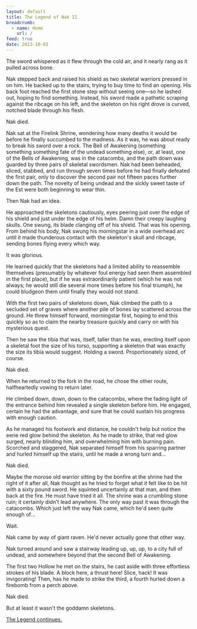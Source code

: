 ```yaml
---
layout: default
title: The Legend of Nak II
breadcrumb:
  - name: Home
    url: /
feed: true
date: 2013-10-01
---
```

The sword whispered as it flew through the cold air, and it nearly rang as it pulled across bone.

Nak stepped back and raised his shield as two skeletal warriors pressed in on him. He backed up to the stairs, trying to buy time to find an opening. His back foot reached the first stone step without seeing one—so he lashed out, hoping to find something. Instead, his sword made a pathetic scraping against the ribcage on his left, and the skeleton on his right drove is curved, notched blade through his flesh.

Nak died.

Nak sat at the Firelink Shrine, wondering how many deaths it would be before he finally succumbed to the madness. As it was, he was about ready to break his sword over a rock. The Bell of Awakening (something something something fate of the undead something else), or, at least, one of the Bells of Awakening, was in the catacombs, and the path down was guarded by three pairs of skeletal swordsmen. Nak had been beheaded, sliced, stabbed, and run through seven times before he had finally defeated the first pair, only to discover the second pair not fifteen paces further down the path. The novelty of being undead and the sickly sweet taste of the Est were both beginning to wear thin.

Then Nak had an idea.

He approached the skeletons cautiously, eyes peering just over the edge of his shield and just under the edge of his helm. Damn their creepy laughing skulls. One swung, its blade clanging off of his shield. That was his opening. From behind his body, Nak swung his morningstar in a wide overhead arc until it made thunderous contact with the skeleton's skull and ribcage, sending bones flying every which way.

It was glorious.

He learned quickly that the skeletons had a limited ability to reassemble themselves (presumably by whatever foul energy had seen them assembled in the first place), but if he was extraordinarily patient (which he was not always; he would still die several more times before his final triumph), he could bludgeon them until finally they would not stand.

With the first two pairs of skeletons down, Nak climbed the path to a secluded set of graves where another pile of bones lay scattered across the ground. He threw himself forward, morningstar first, hoping to end this quickly so as to claim the nearby treasure quickly and carry on with his mysterious quest.

Then he saw the tibia that was, itself, taller than he was, erecting itself upon a skeletal foot the size of his torso, supporting a skeleton that was exactly the size its tibia would suggest. Holding a sword. Proportionately sized, of course.

Nak died.

When he returned to the fork in the road, he chose the other route, halfheartedly vowing to return later.

He climbed down, down, down to the catacombs, where the fading light of the entrance behind him revealed a single skeleton before him. He engaged, certain he had the advantage, and sure that he could sustain his progress with enough caution.

As he managed his footwork and distance, he couldn't help but notice the eerie red glow behind the skeleton. As he made to strike, that red glow surged, nearly blinding him, and overwhelming him with burning pain. Scorched and staggered, Nak separated himself from his sparring partner and hurled himself up the stairs, until he made a wrong turn and...

Nak died.

Maybe the morose old warrior sitting by the bonfire at the shrine had the right of it after all, Nak thought as he tried to forget what it felt like to be hit with a sixty pound sword. He squinted uncertainly at that man, and then back at the fire. He must have tried it all. The shrine was a crumbling stone ruin; it certainly didn't lead anywhere. The only way past it was through the catacombs. Which just left the way Nak came, which he'd seen quite enough of...

Wait.

Nak came by way of giant raven. He'd never actually gone that other way.

Nak turned around and saw a stairway leading up, up, up, to a city full of undead, and somewhere beyond that the second Bell of Awakening.

The first two Hollow he met on the stairs, he cast aside with three effortless strokes of his blade. A block here, a thrust here! Slice, hack! It was invigorating! Then, has he made to strike the third, a fourth hurled down a firebomb from a perch above.

Nak died.

But at least it wasn't the goddamn skeletons.

[The Legend continues.](nak-3.html)
